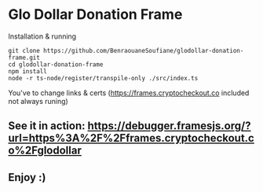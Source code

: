 # Glo Dollar Donation Frame

Installation & running

```
git clone https://github.com/BenraouaneSoufiane/glodollar-donation-frame.git
cd glodollar-donation-frame
npm install
node -r ts-node/register/transpile-only ./src/index.ts
```

You've to change links & certs
(https://frames.cryptocheckout.co included not always runing)
## See it in action: https://debugger.framesjs.org/?url=https%3A%2F%2Fframes.cryptocheckout.co%2Fglodollar

## Enjoy :)
